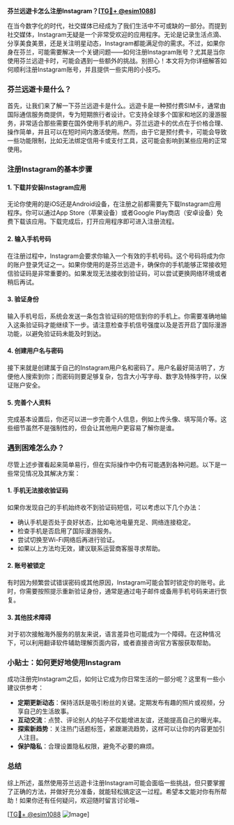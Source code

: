 **芬兰远遊卡怎么注册Instagram？[[TG💪+ @esim1088](https://t.me/s/esim1088)]**

在当今数字化的时代，社交媒体已经成为了我们生活中不可或缺的一部分。而提到社交媒体，Instagram无疑是一个非常受欢迎的应用程序。无论是记录生活点滴、分享美食美景，还是关注明星动态，Instagram都能满足你的需求。不过，如果你身在芬兰，可能需要解决一个关键问题——如何注册Instagram账号？尤其是当你使用芬兰远遊卡时，可能会遇到一些额外的挑战。别担心！本文将为你详细解答如何顺利注册Instagram账号，并且提供一些实用的小技巧。

### 芬兰远遊卡是什么？

首先，让我们来了解一下芬兰远遊卡是什么。远遊卡是一种预付费SIM卡，通常由国际通信服务商提供，专为短期旅行者设计。它支持全球多个国家和地区的漫游服务，非常适合那些需要在国外使用手机的用户。芬兰远遊卡的优点在于价格合理、操作简单，并且可以在短时间内激活使用。然而，由于它是预付费卡，可能会导致一些功能限制，比如无法绑定信用卡或支付工具，这可能会影响到某些应用的正常使用。

### 注册Instagram的基本步骤

#### 1. 下载并安装Instagram应用
无论你使用的是iOS还是Android设备，在注册之前都需要先下载Instagram应用程序。你可以通过App Store（苹果设备）或者Google Play商店（安卓设备）免费下载该应用。下载完成后，打开应用程序即可进入注册流程。

#### 2. 输入手机号码
在注册过程中，Instagram会要求你输入一个有效的手机号码。这个号码将成为你的账户登录凭证之一。如果你使用的是芬兰远遊卡，确保你的手机能够正常接收短信验证码是非常重要的。如果发现无法接收到验证码，可以尝试更换网络环境或者稍后再试。

#### 3. 验证身份
输入手机号后，系统会发送一条包含验证码的短信到你的手机上。你需要准确地输入这条验证码才能继续下一步。请注意检查手机信号强度以及是否开启了国际漫游功能，以避免验证码未能及时到达。

#### 4. 创建用户名与密码
接下来就是创建属于自己的Instagram用户名和密码了。用户名最好简洁明了，方便他人搜索到你；而密码则要足够复杂，包含大小写字母、数字及特殊字符，以保证账户安全。

#### 5. 完善个人资料
完成基本设置后，你还可以进一步完善个人信息，例如上传头像、填写简介等。这些细节虽然不是强制性的，但会让其他用户更容易了解你是谁。

### 遇到困难怎么办？

尽管上述步骤看起来简单易行，但在实际操作中仍有可能遇到各种问题。以下是一些常见情况及其解决方案：

#### 1. 手机无法接收验证码
如果你发现自己的手机始终收不到验证码短信，可以考虑以下几个办法：
   - 确认手机是否处于良好状态，比如电池电量充足、网络连接稳定。
   - 检查手机是否启用了国际漫游服务。
   - 尝试切换至Wi-Fi网络后再进行验证。
   - 如果以上方法均无效，建议联系运营商客服寻求帮助。

#### 2. 账号被锁定
有时因为频繁尝试错误密码或其他原因，Instagram可能会暂时锁定你的账号。此时，你需要按照提示重新验证身份，通常是通过电子邮件或备用手机号码来进行恢复。

#### 3. 其他技术障碍
对于初次接触海外服务的朋友来说，语言差异也可能成为一个障碍。在这种情况下，可以利用翻译软件辅助理解页面内容，或者直接咨询官方客服获取帮助。

### 小贴士：如何更好地使用Instagram

成功注册完Instagram之后，如何让它成为你日常生活的一部分呢？这里有一些小建议供参考：

- **定期更新动态**：保持活跃是吸引粉丝的关键。定期发布有趣的照片或视频，分享自己的生活故事。
- **互动交流**：点赞、评论别人的帖子不仅能增进友谊，还能提高自己的曝光率。
- **探索新趋势**：关注热门话题标签，紧跟潮流趋势，这样可以让你的内容更加引人注目。
- **保护隐私**：合理设置隐私权限，避免不必要的麻烦。

### 总结

综上所述，虽然使用芬兰远遊卡注册Instagram可能会面临一些挑战，但只要掌握了正确的方法，并做好充分准备，就能轻松搞定这一过程。希望本文能对你有所帮助！如果你还有任何疑问，欢迎随时留言讨论哦~

[[TG💪+ @esim1088](https://t.me/s/esim1088) ![Image](https://i.postimg.cc/4NQfJmqS/Snipaste-2025-05-13-00-14-12.png)]